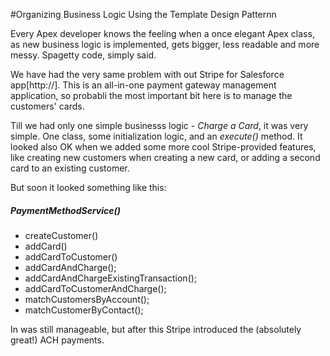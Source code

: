 
#Organizing Business Logic Using the Template Design Patternn

Every Apex developer knows the feeling when a once elegant Apex class, as new business logic is implemented, gets bigger, less readable and more messy. Spagetty code, simply said.

We have had the very same problem with out Stripe for Salesforce app[http://]. This is an all-in-one payment gateway management application, so probabli the most important bit here is to manage the customers' cards.

Till we had only one simple businesss logic - *Charge a Card*, it was very simple. One class, some initialization logic, and an *execute()* method. It looked also OK when we added some more cool Stripe-provided features, like creating new customers when creating a new card, or adding a second card to an existing customer.

But soon it looked something like this:
##### PaymentMethodService()
* createCustomer()
* addCard()
* addCardToCustomer()
* addCardAndCharge();
* addCardAndChargeExistingTransaction();
* addCardToCustomerAndCharge();
* matchCustomersByAccount();
* matchCustomerByContact();


In was still manageable, but after this Stripe introduced the (absolutely great!) ACH payments.


